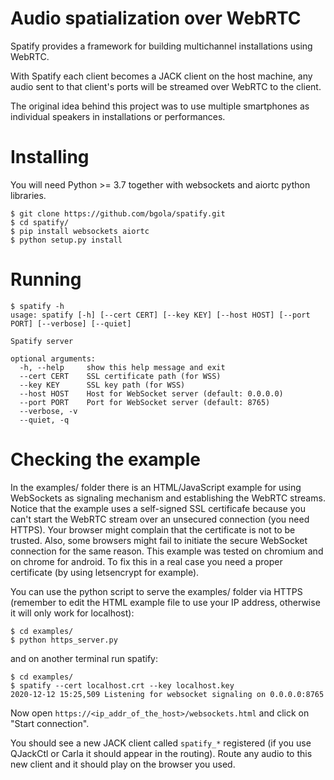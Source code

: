 # Audio spatialization over WebRTC

Spatify provides a framework for building multichannel installations using WebRTC.

With Spatify each client becomes a JACK client on the host machine, any audio
sent to that client's ports will be streamed over WebRTC to the client.

The original idea behind this project was to use multiple smartphones as individual
speakers in installations or performances.


# Installing 

You will need Python >= 3.7 together with websockets and aiortc python libraries.

```
$ git clone https://github.com/bgola/spatify.git
$ cd spatify/
$ pip install websockets aiortc
$ python setup.py install
```

# Running

```
$ spatify -h
usage: spatify [-h] [--cert CERT] [--key KEY] [--host HOST] [--port PORT] [--verbose] [--quiet]

Spatify server

optional arguments:
  -h, --help     show this help message and exit
  --cert CERT    SSL certificate path (for WSS)
  --key KEY      SSL key path (for WSS)
  --host HOST    Host for WebSocket server (default: 0.0.0.0)
  --port PORT    Port for WebSocket server (default: 8765)
  --verbose, -v
  --quiet, -q
```

# Checking the example

In the examples/ folder there is an HTML/JavaScript example for using WebSockets as
signaling mechanism and establishing the WebRTC streams. Notice that the example
uses a self-signed SSL certificafe because you can't start the WebRTC stream over an 
unsecured connection (you need HTTPS). Your browser might complain that the certificate is
not to be trusted. Also, some browsers might fail to initiate the secure WebSocket
connection for the same reason. This example was tested on chromium and on chrome for android.
To fix this in a real case you need a proper certificate (by using letsencrypt for example).

You can use the python script to serve the examples/ folder via HTTPS (remember to edit the HTML example file
to use your IP address, otherwise it will only work for localhost):

```
$ cd examples/
$ python https_server.py
```

and on another terminal run spatify:

```
$ cd examples/
$ spatify --cert localhost.crt --key localhost.key
2020-12-12 15:25,509 Listening for websocket signaling on 0.0.0.0:8765
```

Now open `https://<ip_addr_of_the_host>/websockets.html` and click on "Start connection".

You should see a new JACK client called `spatify_*` registered (if you use QJackCtl or 
Carla it should appear in the routing). Route any audio to this new client and it should play
on the browser you used.
